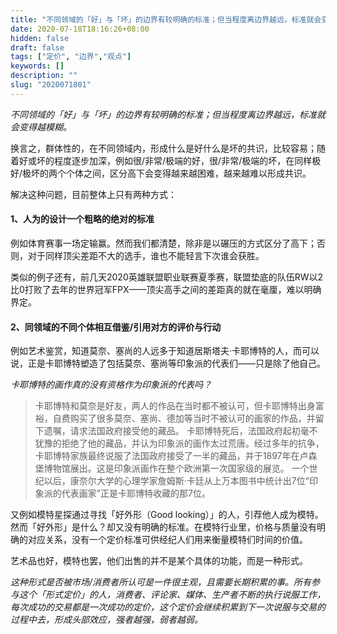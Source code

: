 ```yaml
---
title: "不同领域的「好」与「坏」的边界有较明确的标准；但当程度离边界越远，标准就会变得越模糊。"
date: 2020-07-18T18:16:26+08:00
hidden: false
draft: false
tags: ["定价", "边界","观点"]
keywords: []
description: ""
slug: "2020071801"
---
```


*不同领域的「好」与「坏」的边界有较明确的标准；但当程度离边界越远，标准就会变得越模糊。*

换言之，群体性的，在不同领域内，形成什么是好什么是坏的共识，比较容易；随着好或坏的程度逐步加深，例如很/非常/极端的好，很/非常/极端的坏，在同样极好/极坏的两个个体之间，区分高下会变得越来越困难，越来越难以形成共识。

解决这种问题，目前整体上只有两种方式：

#### 1、人为的设计一个粗略的绝对的标准
例如体育赛事一场定输赢。然而我们都清楚，除非是以碾压的方式区分了高下；否则，对于同样顶尖差距不大的选手，谁也不能轻言下次谁会获胜。

类似的例子还有，前几天2020英雄联盟职业联赛夏季赛，联盟垫底的队伍RW以2比0打败了去年的世界冠军FPX——顶尖高手之间的差距真的就在毫厘，难以明确界定。

#### 2、同领域的不同个体相互借鉴/引用对方的评价与行动
例如艺术鉴赏，知道莫奈、塞尚的人远多于知道居斯塔夫·卡耶博特的人，而可以说，正是卡耶博特塑造了包括莫奈、塞尚等印象派的代表们——只是除了他自己。

*卡耶博特的画作真的没有资格作为印象派的代表吗？*

> 卡耶博特和莫奈是好友，两人的作品在当时都不被认可，但卡耶博特出身富裕，自费购买了很多莫奈、塞尚、德加等当时不被认可的画家的作品，并留下遗嘱，请求法国政府接受他的藏品。
> 卡耶博特死后，法国政府起初毫不犹豫的拒绝了他的藏品，并认为印象派的画作太过荒唐。经过多年的抗争，卡耶博特家族最终说服了法国政府接受了一半的藏品，并于1897年在卢森堡博物馆展出。这是印象派画作在整个欧洲第一次国家级的展览。
> 一个世纪以后，康奈尔大学的心理学家詹姆斯·卡廷从上万本图书中统计出7位“印象派的代表画家”正是卡耶博特收藏的那7位。

又例如模特星探通过寻找「好外形（Good looking）」的人，引荐他人成为模特。然而「好外形」是什么？却又没有明确的标准。在模特行业里，价格与质量没有明确的对应关系，没有一个定价标准可供经纪人们用来衡量模特们时间的价值。

艺术品也好，模特也罢，他们出售的并不是某个具体的功能，而是一种形式。

*这种形式是否被市场/消费者所认可是一件很主观，且需要长期积累的事。所有参与这个「形式定价」的人，消费者、评论家、媒体、生产者不断的执行说服工作，每次成功的交易都是一次成功的定价，这个定价会继续积累到下一次说服与交易的过程中去，形成头部效应，强者越强，弱者越弱。*